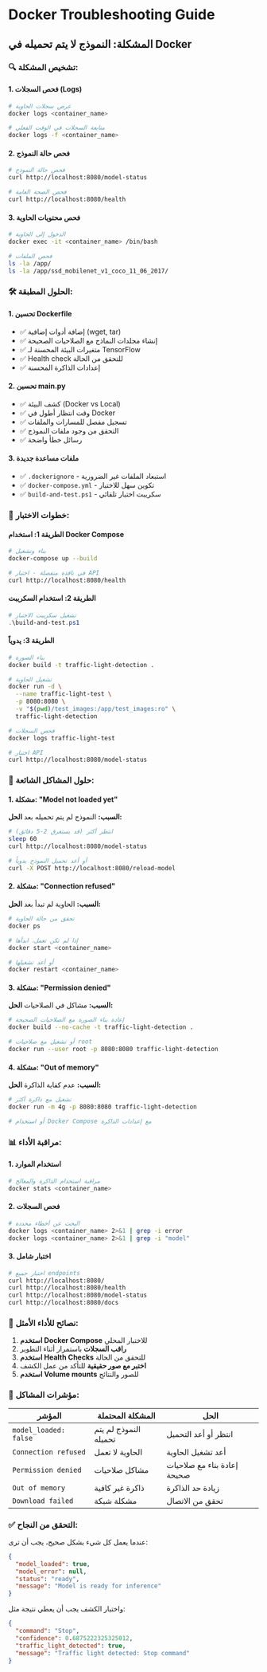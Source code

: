 # Docker Troubleshooting Guide

## المشكلة: النموذج لا يتم تحميله في Docker

### 🔍 **تشخيص المشكلة:**

#### 1. **فحص السجلات (Logs)**
```bash
# عرض سجلات الحاوية
docker logs <container_name>

# متابعة السجلات في الوقت الفعلي
docker logs -f <container_name>
```

#### 2. **فحص حالة النموذج**
```bash
# فحص حالة النموذج
curl http://localhost:8080/model-status

# فحص الصحة العامة
curl http://localhost:8080/health
```

#### 3. **فحص محتويات الحاوية**
```bash
# الدخول إلى الحاوية
docker exec -it <container_name> /bin/bash

# فحص الملفات
ls -la /app/
ls -la /app/ssd_mobilenet_v1_coco_11_06_2017/
```

### 🛠️ **الحلول المطبقة:**

#### 1. **تحسين Dockerfile**
- ✅ إضافة أدوات إضافية (wget, tar)
- ✅ إنشاء مجلدات النماذج مع الصلاحيات الصحيحة
- ✅ متغيرات البيئة المحسنة لـ TensorFlow
- ✅ Health check للتحقق من الحالة
- ✅ إعدادات الذاكرة المحسنة

#### 2. **تحسين main.py**
- ✅ كشف البيئة (Docker vs Local)
- ✅ وقت انتظار أطول في Docker
- ✅ تسجيل مفصل للمسارات والملفات
- ✅ التحقق من وجود ملفات النموذج
- ✅ رسائل خطأ واضحة

#### 3. **ملفات مساعدة جديدة**
- ✅ `.dockerignore` - استبعاد الملفات غير الضرورية
- ✅ `docker-compose.yml` - تكوين سهل للاختبار
- ✅ `build-and-test.ps1` - سكريبت اختبار تلقائي

### 🚀 **خطوات الاختبار:**

#### الطريقة 1: استخدام Docker Compose
```bash
# بناء وتشغيل
docker-compose up --build

# في نافذة منفصلة - اختبار API
curl http://localhost:8080/health
```

#### الطريقة 2: استخدام السكريبت
```powershell
# تشغيل سكريبت الاختبار
.\build-and-test.ps1
```

#### الطريقة 3: يدوياً
```bash
# بناء الصورة
docker build -t traffic-light-detection .

# تشغيل الحاوية
docker run -d \
  --name traffic-light-test \
  -p 8080:8080 \
  -v "$(pwd)/test_images:/app/test_images:ro" \
  traffic-light-detection

# فحص السجلات
docker logs traffic-light-test

# اختبار API
curl http://localhost:8080/model-status
```

### 🔧 **حلول المشاكل الشائعة:**

#### 1. **مشكلة: "Model not loaded yet"**
**السبب:** النموذج لم يتم تحميله بعد
**الحل:**
```bash
# انتظر أكثر (قد يستغرق 2-5 دقائق)
sleep 60
curl http://localhost:8080/model-status

# أو أعد تحميل النموذج يدوياً
curl -X POST http://localhost:8080/reload-model
```

#### 2. **مشكلة: "Connection refused"**
**السبب:** الحاوية لم تبدأ بعد
**الحل:**
```bash
# تحقق من حالة الحاوية
docker ps

# إذا لم تكن تعمل، ابدأها
docker start <container_name>

# أو أعد تشغيلها
docker restart <container_name>
```

#### 3. **مشكلة: "Permission denied"**
**السبب:** مشاكل في الصلاحيات
**الحل:**
```bash
# إعادة بناء الصورة مع الصلاحيات الصحيحة
docker build --no-cache -t traffic-light-detection .

# أو تشغيل مع صلاحيات root
docker run --user root -p 8080:8080 traffic-light-detection
```

#### 4. **مشكلة: "Out of memory"**
**السبب:** عدم كفاية الذاكرة
**الحل:**
```bash
# تشغيل مع ذاكرة أكثر
docker run -m 4g -p 8080:8080 traffic-light-detection

# أو استخدام Docker Compose مع إعدادات الذاكرة
```

### 📊 **مراقبة الأداء:**

#### 1. **استخدام الموارد**
```bash
# مراقبة استخدام الذاكرة والمعالج
docker stats <container_name>
```

#### 2. **فحص السجلات**
```bash
# البحث عن أخطاء محددة
docker logs <container_name> 2>&1 | grep -i error
docker logs <container_name> 2>&1 | grep -i "model"
```

#### 3. **اختبار شامل**
```bash
# اختبار جميع endpoints
curl http://localhost:8080/
curl http://localhost:8080/health
curl http://localhost:8080/model-status
curl http://localhost:8080/docs
```

### 🎯 **نصائح للأداء الأمثل:**

1. **استخدم Docker Compose** للاختبار المحلي
2. **راقب السجلات** باستمرار أثناء التطوير
3. **استخدم Health Checks** للتحقق من الحالة
4. **اختبر مع صور حقيقية** للتأكد من عمل الكشف
5. **استخدم Volume mounts** للصور والنتائج

### 🚨 **مؤشرات المشاكل:**

| المؤشر | المشكلة المحتملة | الحل |
|--------|------------------|------|
| `model_loaded: false` | النموذج لم يتم تحميله | انتظر أو أعد التحميل |
| `Connection refused` | الحاوية لا تعمل | أعد تشغيل الحاوية |
| `Permission denied` | مشاكل صلاحيات | إعادة بناء مع صلاحيات صحيحة |
| `Out of memory` | ذاكرة غير كافية | زيادة حد الذاكرة |
| `Download failed` | مشكلة شبكة | تحقق من الاتصال |

### ✅ **التحقق من النجاح:**

عندما يعمل كل شيء بشكل صحيح، يجب أن ترى:
```json
{
  "model_loaded": true,
  "model_error": null,
  "status": "ready",
  "message": "Model is ready for inference"
}
```

واختبار الكشف يجب أن يعطي نتيجة مثل:
```json
{
  "command": "Stop",
  "confidence": 0.6875222325325012,
  "traffic_light_detected": true,
  "message": "Traffic light detected: Stop command"
}
```